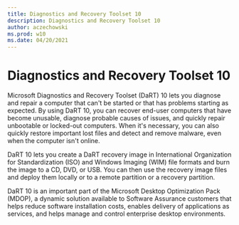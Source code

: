 ```yaml
---
title: Diagnostics and Recovery Toolset 10
description: Diagnostics and Recovery Toolset 10
author: aczechowski
ms.prod: w10
ms.date: 04/20/2021
---
```


# Diagnostics and Recovery Toolset 10

Microsoft Diagnostics and Recovery Toolset (DaRT) 10 lets you diagnose and repair a computer that can't be started or that has problems starting as expected. By using DaRT 10, you can recover end-user computers that have become unusable, diagnose probable causes of issues, and quickly repair unbootable or locked-out computers. When it's necessary, you can also quickly restore important lost files and detect and remove malware, even when the computer isn't online.

DaRT 10 lets you create a DaRT recovery image in International Organization for Standardization (ISO) and Windows Imaging (WIM) file formats and burn the image to a CD, DVD, or USB. You can then use the recovery image files and deploy them locally or to a remote partition or a recovery partition.

DaRT 10 is an important part of the Microsoft Desktop Optimization Pack (MDOP), a dynamic solution available to Software Assurance customers that helps reduce software installation costs, enables delivery of applications as services, and helps manage and control enterprise desktop environments.
